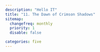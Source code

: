 ```yaml
---
description: "Hello IT"
title: "11.	The Dawn of Crimson Shadows"
sitemap:
  changefreq: monthly
  priority: 1
  disable: false

categories: five
---
```

